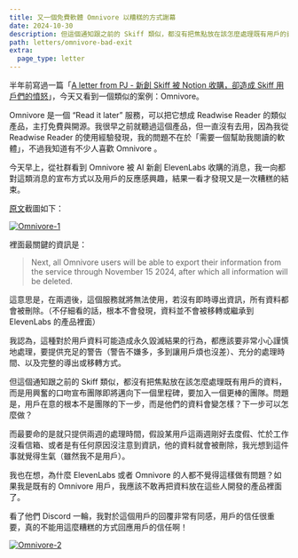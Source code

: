```yaml
---
title: 又一個免費軟體 Omnivore 以糟糕的方式謝幕
date: 2024-10-30
description: 但這個通知跟之前的 Skiff 類似，都沒有把焦點放在該怎麼處理既有用戶的資料，而是用興奮的口吻宣布團隊即將邁向下一個里程碑，要加入一個更棒的團隊。問題是，用戶在意的根本不是團隊的下一步，而是他們的資料會變怎樣？下一步可以怎麼做？
path: letters/omnivore-bad-exit
extra:
  page_type: letter
---
```


半年前寫過一篇「[A letter from PJ - 新創 Skiff 被 Notion 收購，卻造成 Skiff 用戶們的憤怒](@/letters/5-skiff-users-outraged.md)」，今天又看到一個類似的案例：Omnivore。

Omnivore 是一個 “Read it later” 服務，可以把它想成 Readwise Reader 的類似產品，主打免費與開源。我很早之前就聽過這個產品，但一直沒有去用，因為我從 Readwise Reader 的使用經驗發現，我的問題不在於「需要一個幫助我閱讀的軟體」，不過我知道有不少人喜歡 Omnivore 。

今天早上，從社群看到 Omnivore 被 AI 新創 ElevenLabs 收購的消息，我一向都對這類消息的宣布方式以及用戶的反應感興趣，結果一看才發現又是一次糟糕的結束。

[原文](https://blog.omnivore.app/p/omnivore-is-joining-elevenlabs)截圖如下：

<a href="https://image-webp.pinchlime.com/omnivore-1_Dff1us.png" data-fancybox data-caption="Omnivore-1">
  <img src="https://image-webp.pinchlime.com/omnivore-1_Dff1us.png" loading="lazy" alt="Omnivore-1" align="center" />
</a>

裡面最關鍵的資訊是：

> Next, all Omnivore users will be able to export their information from the service through November 15 2024, after which all information will be deleted.

這意思是，在兩週後，這個服務就將無法使用，若沒有即時導出資訊，所有資料都會被刪除。（不仔細看的話，根本不會發現，資料並不會被移轉或繼承到 ElevenLabs 的產品裡面）

我認為，這種對於用戶資料可能造成永久毀滅結果的行為，都應該要非常小心謹慎地處理，要提供充足的警告（警告不嫌多，多到讓用戶煩也沒差）、充分的處理時間、以及完整的導出或移轉方式。

但這個通知跟之前的 Skiff 類似，都沒有把焦點放在該怎麼處理既有用戶的資料，而是用興奮的口吻宣布團隊即將邁向下一個里程碑，要加入一個更棒的團隊。問題是，用戶在意的根本不是團隊的下一步，而是他們的資料會變怎樣？下一步可以怎麼做？

而最要命的是就只提供兩週的處理時間，假設某用戶這兩週剛好去度假、忙於工作沒看信箱、或者是有任何原因沒注意到資訊，他的資料就會被刪除，我光想到這件事就覺得生氣（雖然我不是用戶）。

我也在想，為什麼 ElevenLabs 或者 Omnivore 的人都不覺得這樣做有問題？如果我是既有的 Omnivore 用戶，我應該不敢再把資料放在這些人開發的產品裡面了。

看了他們 Discord 一輪，我對於這個用戶的回覆非常有同感，用戶的信任很重要，真的不能用這麼糟糕的方式回應用戶的信任啊！

<a href="https://image-webp.pinchlime.com/omnivore-2_7ROz7K.png" data-fancybox data-caption="Omnivore-2">
  <img src="https://image-webp.pinchlime.com/omnivore-2_7ROz7K.png" loading="lazy" alt="Omnivore-2" align="center" />
</a>